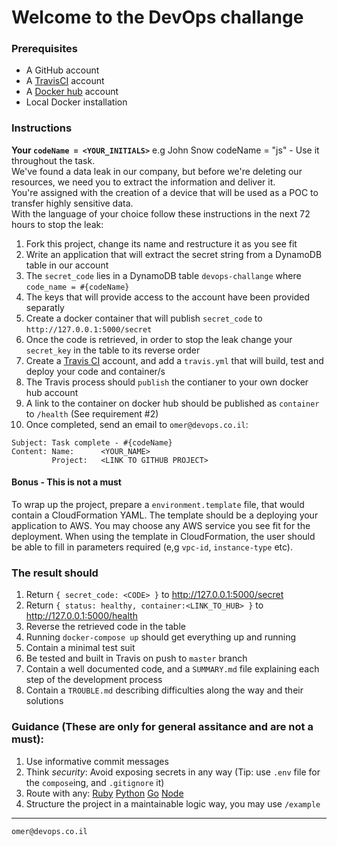 # Welcome to the DevOps challange

### Prerequisites

* A GitHub account
* A [TravisCI](https://docs.travis-ci.com) account 
* A [Docker hub](https://hub.docker.com) account
* Local Docker installation


### Instructions

**Your `codeName = <YOUR_INITIALS>`** e.g John Snow codeName = "js" - Use it throughout the task.  
We've found a data leak in our company, but before we're deleting our resources, we need you to extract the information and deliver it.  
You're assigned with the creation of a device that will be used as a POC to transfer highly sensitive data.  
With the language of your choice follow these instructions in the next 72 hours to stop the leak:  

1. Fork this project, change its name and restructure it as you see fit
2. Write an application that will extract the secret string from a DynamoDB table in our account  
3. The `secret_code` lies in a DynamoDB table `devops-challange` where `code_name = #{codeName}` 
4. The keys that will provide access to the account have been provided separatly 
5. Create a docker container that will publish `secret_code` to `http://127.0.0.1:5000/secret`
6. Once the code is retrieved, in order to stop the leak change your `secret_key` in the table to its reverse order
7. Create a [Travis CI](https://travis-ci.org/) account, and add a `travis.yml` that will build, test and deploy your code and container/s
8. The Travis process should `publish` the contianer to your own docker hub account
9. A link to the container on docker hub should be published as `container` to `/health` (See requirement #2)
10. Once completed, send an email to `omer@devops.co.il`:
```
Subject: Task complete - #{codeName}
Content: Name:      <YOUR_NAME>
         Project:   <LINK TO GITHUB PROJECT>
```

#### Bonus - This is not a must
To wrap up the project, prepare a `environment.template` file, that would contain a CloudFormation YAML.
The template should be a deploying your application to AWS.
You may choose any AWS service you see fit for the deployment.
When using the template in CloudFormation, the user should be able to fill in parameters required (e,g `vpc-id`, `instance-type` etc).

### The result should

1. Return `{ secret_code: <CODE> }` to http://127.0.0.1:5000/secret
2. Return `{ status: healthy, container:<LINK_TO_HUB> }` to http://127.0.0.1:5000/health
3. Reverse the retrieved code in the table
4. Running `docker-compose up` should get everything up and running
5. Contain a minimal test suit
6. Be tested and built in Travis on push to `master` branch
7. Contain a well documented code, and a `SUMMARY.md` file explaining each step of the development process
8. Contain a `TROUBLE.md` describing difficulties along the way and their solutions


### Guidance (These are only for general assitance and are not a must):

1. Use informative commit messages
2. Think *security*: Avoid exposing secrets in any way (Tip: use `.env` file for the `compose`ing, and `.gitignore` it)
3. Route with any: [Ruby](https://github.com/sinatra/sinatra) [Python](http://flask.pocoo.org/) [Go](https://golang.org/pkg/net/http/) [Node](https://www.npmjs.com/package/http-server)
4. Structure the project in a maintainable logic way, you may use `/example`
---

```
omer@devops.co.il
```
